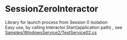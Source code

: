 # SessionZeroInteractor
Library for launch process from Session 0 Isolation  
Easy use, by calling Interactor.Start(application path) , see [Samples/WindowsService2/TestService02.cs](https://github.com/billchungiii/SessionZeroInteractor/blob/master/Samples/WindowsService2/TestService02.cs)  
